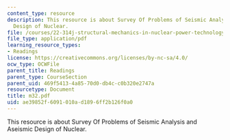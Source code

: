 ```yaml
---
content_type: resource
description: This resource is about Survey Of Problems of Seismic Analysis and Aseismic
  Design of Nuclear.
file: /courses/22-314j-structural-mechanics-in-nuclear-power-technology-fall-2006/ae39852f6091010ad1896ff2b126f0a0_m32.pdf
file_type: application/pdf
learning_resource_types:
- Readings
license: https://creativecommons.org/licenses/by-nc-sa/4.0/
ocw_type: OCWFile
parent_title: Readings
parent_type: CourseSection
parent_uid: 469f5413-4a85-70d0-db4c-c0b320e2747a
resourcetype: Document
title: m32.pdf
uid: ae39852f-6091-010a-d189-6ff2b126f0a0
---
```

This resource is about Survey Of Problems of Seismic Analysis and Aseismic Design of Nuclear.